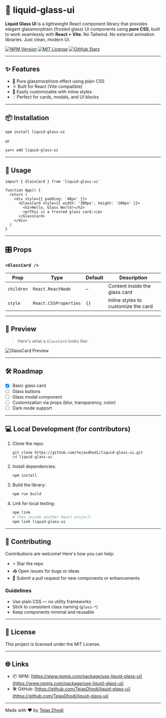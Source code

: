 # 🌊 liquid-glass-ui

**Liquid Glass UI** is a lightweight React component library that provides elegant glassmorphism (frosted glass) UI components using **pure CSS**, built to work seamlessly with **React + Vite**. No Tailwind. No external animation libraries. Just clean, modern UI.

[![NPM Version](https://img.shields.io/npm/v/liquid-glass-ui.svg)](https://www.npmjs.com/package/liquid-glass-ui)
[![MIT License](https://img.shields.io/badge/license-MIT-blue.svg)](LICENSE)
[![GitHub Stars](https://img.shields.io/github/stars/tejasdhodi/liquid-glass-ui?style=social)](https://github.com/TejasDhodi/liquid-glass-ui)

---

## ✨ Features

- 🧊 Pure glassmorphism effect using plain CSS
- ⚛️ Built for React (Vite compatible)
- 🎨 Easily customizable with inline styles
- 💡 Perfect for cards, modals, and UI blocks

---

## 📦 Installation

```bash
npm install liquid-glass-ui
```

or

```bash
yarn add liquid-glass-ui
```

---

## 🚀 Usage

```tsx
import { GlassCard } from 'liquid-glass-ui'

function App() {
  return (
    <div style={{ padding: '40px' }}>
      <GlassCard style={{ width: '300px', height: '200px' }}>
        <h2>Hello, Glass World!</h2>
        <p>This is a frosted glass card.</p>
      </GlassCard>
    </div>
  )
}
```

---

## 🎛️ Props

### `<GlassCard />`

| Prop      | Type                   | Default | Description                          |
|-----------|------------------------|---------|--------------------------------------|
| `children`| `React.ReactNode`      | –       | Content inside the glass card        |
| `style`   | `React.CSSProperties`  | `{}`    | Inline styles to customize the card  |

---

## 🧪 Preview

> Here's what a `GlassCard` looks like:

![GlassCard Preview](https://raw.githubusercontent.com/tejasdhodi/liquid-glass-ui/main/assets/glass-preview.png)

---

## 🛠 Roadmap

- [x] Basic glass card
- [ ] Glass buttons
- [ ] Glass modal component
- [ ] Customization via props (blur, transparency, color)
- [ ] Dark mode support

---

## 💻 Local Development (for contributors)

1. Clone the repo:
   ```bash
   git clone https://github.com/tejasdhodi/liquid-glass-ui.git
   cd liquid-glass-ui
   ```

2. Install dependencies:
   ```bash
   npm install
   ```

3. Build the library:
   ```bash
   npm run build
   ```

4. Link for local testing:
   ```bash
   npm link
   # Then inside another React project:
   npm link liquid-glass-ui
   ```

---

## 🤝 Contributing

Contributions are welcome! Here's how you can help:

- ⭐ Star the repo
- 📥 Open issues for bugs or ideas
- 📢 Submit a pull request for new components or enhancements

### Guidelines

- Use plain CSS — no utility frameworks
- Stick to consistent class naming (`glass-*`)
- Keep components minimal and reusable

---

## 📄 License

This project is licensed under the MIT License.

---

## 🌐 Links

- 📦 NPM: [https://www.npmjs.com/package/use-liquid-glass-ui](https://www.npmjs.com/package/use-liquid-glass-ui)
- 🛠 GitHub: [https://github.com/TejasDhodi/liquid-glass-ui](https://github.com/TejasDhodi/liquid-glass-ui)

---

Made with ❤️ by [Tejas Dhodi](https://github.com/tejasdhodi)